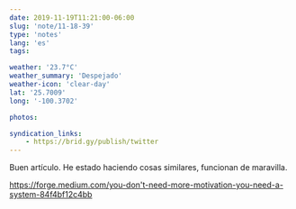 ```yaml
---
date: 2019-11-19T11:21:00-06:00
slug: 'note/11-18-39'
type: 'notes'
lang: 'es'
tags:

weather: '23.7°C'
weather_summary: 'Despejado'
weather-icon: 'clear-day'
lat: '25.7009'
long: '-100.3702'

photos:

syndication_links:
    - https://brid.gy/publish/twitter
---
```

Buen artículo. He estado haciendo cosas similares, funcionan de maravilla. 

https://forge.medium.com/you-don't-need-more-motivation-you-need-a-system-84f4bf12c4bb